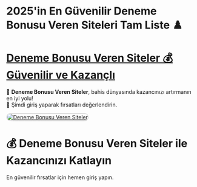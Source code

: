 # 2025'in En Güvenilir Deneme Bonusu Veren Siteleri Tam Liste ♟️

# <a href="https://t2m.io/2284401" title="Deneme Bonusu Veren Siteler">Deneme Bonusu Veren Siteler 💰 Güvenilir ve Kazançlı</a>

💎 **Deneme Bonusu Veren Siteler**, bahis dünyasında kazancınızı artırmanın en iyi yolu!  
🎲 Şimdi giriş yaparak fırsatları değerlendirin.

<a href="https://t2m.io/2284401" title="Deneme Bonusu Veren Siteler">
<img src="https://i.ibb.co/gtF7ptH/photo-2025-01-13-14-27-16.jpg" alt="Deneme Bonusu Veren Siteler" style="max-width: 100%; border: 2px solid #ddd; border-radius: 10px;">
</a>

# 💰 Deneme Bonusu Veren Siteler ile Kazancınızı Katlayın  
En güvenilir fırsatlar için hemen giriş yapın.

